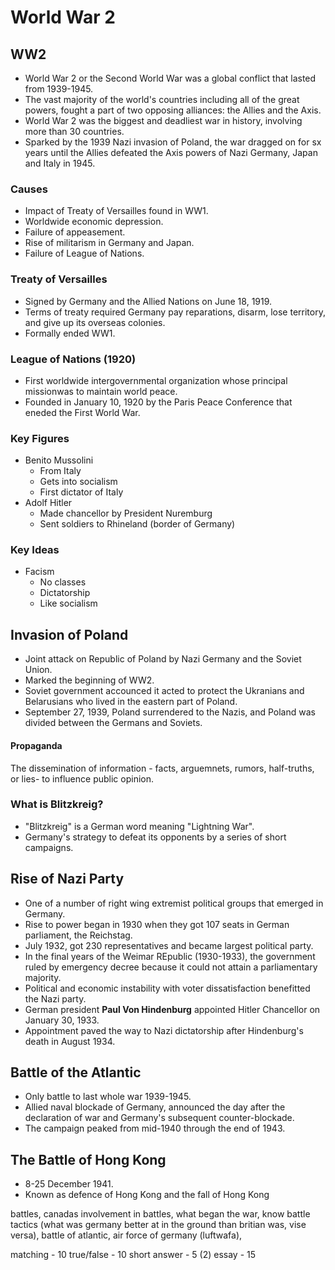 # World War 2

## WW2

- World War 2 or the Second World War was a global conflict that lasted from 1939-1945.
- The vast majority of the world's countries including all of the great powers, fought a part of two opposing alliances: the Allies and the Axis.
- World War 2 was the biggest and deadliest war in history, involving more than 30 countries.
- Sparked by the 1939 Nazi invasion of Poland, the war dragged on for sx years until the Allies defeated the Axis powers of Nazi Germany, Japan and Italy in 1945.

### Causes

- Impact of Treaty of Versailles found in WW1.
- Worldwide economic depression.
- Failure of appeasement.
- Rise of militarism in Germany and Japan.
- Failure of League of Nations.

### Treaty of Versailles

- Signed by Germany and the Allied Nations on June 18, 1919.
- Terms of treaty required Germany pay reparations, disarm, lose territory, and give up its overseas colonies.
- Formally ended WW1.

### League of Nations (1920)
- First worldwide intergovernmental organization whose principal missionwas to maintain world peace.
- Founded in January 10, 1920 by the Paris Peace Conference that eneded the First World War.

### Key Figures
- Benito Mussolini
    - From Italy
    - Gets into socialism
    - First dictator of Italy
- Adolf Hitler
    - Made chancellor by President Nuremburg
    - Sent soldiers to Rhineland (border of Germany)

### Key Ideas
- Facism
    - No classes
    - Dictatorship
    - Like socialism

## Invasion of Poland
- Joint attack on Republic of Poland by Nazi Germany and the Soviet Union.
- Marked the beginning of WW2.
- Soviet government accounced it acted to protect the Ukranians and Belarusians who lived in the eastern part of Poland.
- September 27, 1939, Poland surrendered to the Nazis, and Poland was divided between the Germans and Soviets.

#### Propaganda
The dissemination of information - facts, arguemnets, rumors, half-truths, or lies- to influence public opinion.

### What is Blitzkreig?
- "Blitzkreig" is a German word meaning "Lightning War".
- Germany's strategy to defeat its opponents by a series of short campaigns.

## Rise of Nazi Party

- One of a number of right wing extremist political groups that emerged in Germany.
- Rise to power began in 1930 when they got 107 seats in German parliament, the Reichstag.
- July 1932, got 230 representatives and became largest political party.
- In the final years of the Weimar REpublic (1930-1933), the government ruled by emergency decree because it could not attain a parliamentary majority.
- Political and economic instability with voter dissatisfaction benefitted the Nazi party.
- German president **Paul Von Hindenburg** appointed Hitler Chancellor on January 30, 1933.
- Appointment paved the way to Nazi dictatorship after Hindenburg's death in August 1934.

## Battle of the Atlantic

- Only battle to last whole war 1939-1945.
- Allied naval blockade of Germany, announced the day after the declaration of war and Germany's subsequent counter-blockade.
- The campaign peaked from mid-1940 through the end of 1943.

## The Battle of Hong Kong

- 8-25 December 1941.
- Known as defence of Hong Kong and the fall of Hong Kong

battles, canadas involvement in battles, what began the war, know battle tactics (what was germany better at in the ground than britian was, vise versa), battle of atlantic, air force of germany (luftwafa),

matching - 10
true/false - 10
short answer - 5 (2)
essay - 15
